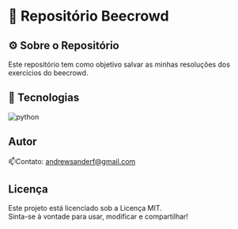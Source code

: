 # 🧩 Repositório Beecrowd

## ⚙️ Sobre o Repositório

Este repositório tem como objetivo salvar as minhas resoluções dos exercícios do beecrowd.

## 🚀 Tecnologias 

![python](https://img.shields.io/badge/python-blue?style=for-the-badge&logo=python&logoColor=white)

## Autor

📫Contato: andrewsanderf@gmail.com

## Licença

Este projeto está licenciado sob a Licença MIT.  
Sinta-se à vontade para usar, modificar e compartilhar!